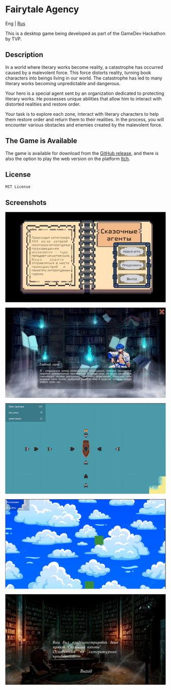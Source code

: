 # Fairytale Agency

Eng | [Rus](resources/localization_readme/readme_ru.md)

This is a desktop game being developed as part of the GameDev Hackathon by TVP.

## Description

In a world where literary works become reality, a catastrophe has occurred caused by a malevolent force. This force distorts reality, turning book characters into beings living in our world. The catastrophe has led to many literary works becoming unpredictable and dangerous.

Your hero is a special agent sent by an organization dedicated to protecting literary works. He possesses unique abilities that allow him to interact with distorted realities and restore order.

Your task is to explore each zone, interact with literary characters to help them restore order and return them to their realities. In the process, you will encounter various obstacles and enemies created by the malevolent force.

## The Game is Available

The game is available for download from the [GitHub release](https://github.com/ShutovKS/Fairytale-agents/releases), and there is also the option to play the web version on the platform [Itch](https://shutovks.itch.io/fairytale-agents).

## License

``` text
MIT License
```

## Screenshots

![screenshot](resources/images/screenshots/screenshot_1.png)

![screenshot](resources/images/screenshots/screenshot_2.png)

![screenshot](resources/images/screenshots/screenshot_3.png)

![screenshot](resources/images/screenshots/screenshot_4.png)

![screenshot](resources/images/screenshots/screenshot_5.png)
